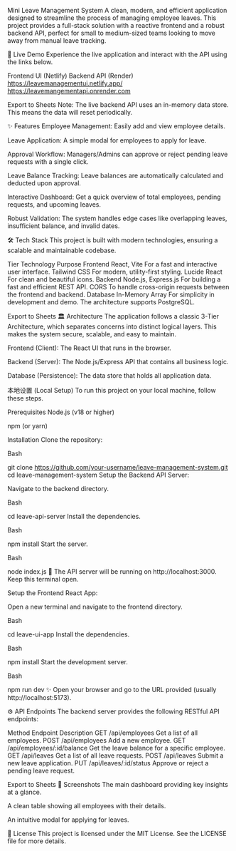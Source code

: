 Mini Leave Management System
A clean, modern, and efficient application designed to streamline the process of managing employee leaves. This project provides a full-stack solution with a reactive frontend and a robust backend API, perfect for small to medium-sized teams looking to move away from manual leave tracking.

🚀 Live Demo
Experience the live application and interact with the API using the links below.

Frontend UI (Netlify)	Backend API (Render)
https://leavemanagementui.netlify.app/	https://leavemangementapi.onrender.com

Export to Sheets
Note: The live backend API uses an in-memory data store. This means the data will reset periodically.

✨ Features
Employee Management: Easily add and view employee details.

Leave Application: A simple modal for employees to apply for leave.

Approval Workflow: Managers/Admins can approve or reject pending leave requests with a single click.

Leave Balance Tracking: Leave balances are automatically calculated and deducted upon approval.

Interactive Dashboard: Get a quick overview of total employees, pending requests, and upcoming leaves.

Robust Validation: The system handles edge cases like overlapping leaves, insufficient balance, and invalid dates.

🛠️ Tech Stack
This project is built with modern technologies, ensuring a scalable and maintainable codebase.

Tier	Technology	Purpose
Frontend	React, Vite	For a fast and interactive user interface.
Tailwind CSS	For modern, utility-first styling.
Lucide React	For clean and beautiful icons.
Backend	Node.js, Express.js	For building a fast and efficient REST API.
CORS	To handle cross-origin requests between the frontend and backend.
Database	In-Memory Array	For simplicity in development and demo. The architecture supports PostgreSQL.

Export to Sheets
🏛️ Architecture
The application follows a classic 3-Tier Architecture, which separates concerns into distinct logical layers. This makes the system secure, scalable, and easy to maintain.

Frontend (Client): The React UI that runs in the browser.

Backend (Server): The Node.js/Express API that contains all business logic.

Database (Persistence): The data store that holds all application data.

本地设置 (Local Setup)
To run this project on your local machine, follow these steps.

Prerequisites
Node.js (v18 or higher)

npm (or yarn)

Installation
Clone the repository:

Bash

git clone https://github.com/your-username/leave-management-system.git
cd leave-management-system
Setup the Backend API Server:

Navigate to the backend directory.

Bash

cd leave-api-server
Install the dependencies.

Bash

npm install
Start the server.

Bash

node index.js
🚀 The API server will be running on http://localhost:3000. Keep this terminal open.

Setup the Frontend React App:

Open a new terminal and navigate to the frontend directory.

Bash

cd leave-ui-app
Install the dependencies.

Bash

npm install
Start the development server.

Bash

npm run dev
✨ Open your browser and go to the URL provided (usually http://localhost:5173).

⚙️ API Endpoints
The backend server provides the following RESTful API endpoints:

Method	Endpoint	Description
GET	/api/employees	Get a list of all employees.
POST	/api/employees	Add a new employee.
GET	/api/employees/:id/balance	Get the leave balance for a specific employee.
GET	/api/leaves	Get a list of all leave requests.
POST	/api/leaves	Submit a new leave application.
PUT	/api/leaves/:id/status	Approve or reject a pending leave request.

Export to Sheets
📸 Screenshots
The main dashboard providing key insights at a glance.

A clean table showing all employees with their details.

An intuitive modal for applying for leaves.

📜 License
This project is licensed under the MIT License. See the LICENSE file for more details.
